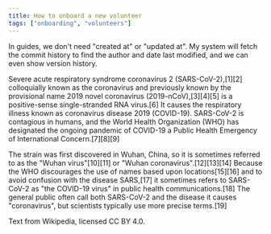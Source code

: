 ```yaml
---
title: How to onboard a new volunteer
tags: ["onboarding", "volunteers"]
---
```


In guides, we don't need "created at" or "updated at". My system will fetch the commit history to find the author and date last modified, and we can even show version history.

Severe acute respiratory syndrome coronavirus 2 (SARS-CoV-2),[1][2] colloquially known as the coronavirus and previously known by the provisional name 2019 novel coronavirus (2019-nCoV),[3][4][5] is a positive-sense single-stranded RNA virus.[6] It causes the respiratory illness known as coronavirus disease 2019 (COVID-19). SARS-CoV-2 is contagious in humans, and the World Health Organization (WHO) has designated the ongoing pandemic of COVID-19 a Public Health Emergency of International Concern.[7][8][9]

The strain was first discovered in Wuhan, China, so it is sometimes referred to as the "Wuhan virus"[10][11] or "Wuhan coronavirus".[12][13][14] Because the WHO discourages the use of names based upon locations[15][16] and to avoid confusion with the disease SARS,[17] it sometimes refers to SARS-CoV-2 as "the COVID-19 virus" in public health communications.[18] The general public often call both SARS-CoV-2 and the disease it causes "coronavirus", but scientists typically use more precise terms.[19]

Text from Wikipedia, licensed CC BY 4.0.
